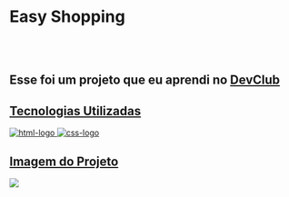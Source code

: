 <h1>Easy Shopping</h1>
<br>
<br>
<h2>Esse foi um projeto que eu aprendi no <a href="https://rodolfomori.co.br/devclub">DevClub</h2>
<h2>Tecnologias Utilizadas</h2>
  <img src="https://img.shields.io/badge/HTML5-E34F26?style=for-the-badge&logo=html5&logoColor=white" alt="html-logo"/>
  <img src="https://img.shields.io/badge/CSS-239120?&style=for-the-badge&logo=css3&logoColor=white" alt="css-logo"/>
  
 <h2>Imagem do Projeto</h2> 
<img src="https://github.com/diegoteixeira-br/easy-shopping/blob/main/img/Easy%20Shopping%20Mockup.png?raw=true">
